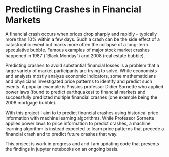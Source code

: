 # Predictiing Crashes in Financial Markets

A financial crash occurs when prices drop sharply and rapidly – typically more than 10% within a few days. Such a crash can be the side effect of a catastrophic event but marks more often the collapse of a long-term speculative bubble. Famous examples of major stock market crashes happened in 1987 (“Black Monday”) and 2008 (real estate bubble).

Predicting crashes to avoid substantial financial losses is a problem that a large variety of market participants are trying to solve. While economists and analysts mostly analyze economic indicators, some mathematicians and physicians investigated price patterns to identify and predict such events. A popular example is Physics professor Didier Sornette who applied power laws (found to predict earthquakes) to financial markets and successfully predicted multiple financial crashes (one example being the 2008 mortgage bubble).

With this project I aim to to predict financial crashes using historical price information with machine learning algorithms. While Professor Sornette applies power laws to price information to predict crashes, a machine learning algorithm is instead expected to learn price patterns that precede a financial crash and to predict future crashes that way. 

This project is work in progress and and I am updating code that presents the findings in jupyter notebooks on an ongoing basis.
